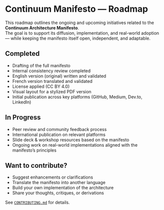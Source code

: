 # Continuum Manifesto — Roadmap

This roadmap outlines the ongoing and upcoming initiatives related to the **Continuum Architecture Manifesto**.  
The goal is to support its diffusion, implementation, and real-world adoption — while keeping the manifesto itself open, independent, and adaptable.

## Completed

- Drafting of the full manifesto
- Internal consistency review completed
- English version (original) written and validated
- French version translated and validated
- License applied (CC BY 4.0)
- Visual layout for a stylized PDF version
- Initial publication across key platforms (GitHub, Medium, Dev.to, LinkedIn)

## In Progress

- Peer review and community feedback process
- International publication on relevant platforms
- Slide deck & workshop resources based on the manifesto
- Ongoing work on real-world implementations aligned with the manifesto’s principles

## Want to contribute?

- Suggest enhancements or clarifications
- Translate the manifesto into another language
- Build your own implementation of the architecture
- Share your thoughts, critiques, or derivations

See [`CONTRIBUTING.md`](./CONTRIBUTING.md) for details.

